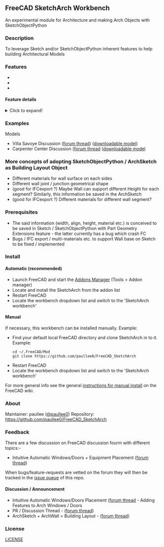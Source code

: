 ## FreeCAD SketchArch Workbench

An experimental module for Architecture and making Arch Objects with SketchObjectPython

### Description

To leverage Sketch and/or SketchObjectPython inherent features to help building Architectural Models


### Features

* 
*
*

#### Feature details

<details>
  <summary>Click to expand!</summary>

### Sketcher Capabilities

- Leverage Sketch and/or SketchObjectPython inherent features and capabilities
- So Sketch Layout + Arch Wall = Building Layout
- Sketcher have geometric and dimensional constraints to help making and editing 'single-line sketch layouts'

### Attachment

- Sketch have Mapmode/Attachment Offset so sketch for each floor layout can be fixed at desired position 'mutually as a whole'
- Extend capability to Arch Objects, e.g. Window, Equipment and their Links could 'attach' to 'Wall Segment' /  'Layout Sketch' to fix its position
  - Discussion (Intuitive Automatic Windows/Doors + Equipment Placement) ([forum thread](https://forum.freecadweb.org/viewtopic.php?f=23&t=50802)) ([downloadable model](https://forum.freecadweb.org/download/file.php?id=137851)
  - **Note:** (Window Object also use Sketch; alternative use Window's Sketch to attach to Layout Sketch)


### Width & Align Per Edge

- ArchWall base on a Sketch / SketchObjectPython object (ArchSketch) can have different width for each segment - per Sketch Edge
- ArchWall base on a Sketch / ArchSketch can then be treated / moved / edited as single floor layout object, the dimension of which, width of individual wall segment can be modified relatively easily


### Topological naming tolerant

- The most import feature is to make referencing to a Sketch Edge persistent (not currently as of 0.19_pre, unless use @realthunder's branch),
  3 main approaches :

    1.  Using sketch.Geometry[index].Tag
        -  Using sketch.Geometry[index].Tag == Unique identification survive changes? - https://forum.freecadweb.org/viewtopic.php?f=22&t=28575

        a.  On-the-fly updating Index referencing Sketch.Geometry[index].Tag on UpdateAttachmentOffset()
            <br> (**Being Implemented**)
            <br> (Prefer approach)

        b.  Rebuilding a Dict referencing Sketch.Geometry[index].Tag onDocumentRestore
            <br> (**Implemented but not exposed, in favour of solution 1a below**)

    2.  Using PartGeometryExtension / SketchGeometryExtension
        - Part Geometry Extensions - Extension for 'Persistent UUID Tag'  -  https://forum.freecadweb.org/viewtopic.php?style=10&f=10&t=33349&start=50#p374767
        - Sketcher Development - Integration of Extensions  -  https://forum.freecadweb.org/viewtopic.php?f=10&t=51716#p444360

    3.  Using @Realthunder's branch

- Earlier Discussion : Unique and Persistent Sketch Edge Name
  - Ability to (auto) give (unique) name each edges in a sketch which would not be repeated or reused  -  Sketcher: Virtual Space  -  https://forum.freecadweb.org/viewtopic.php?t=25904#p204581
  - Tag consistent (for Sketch geometries)  - Civil engineering feature implementation (Transportation Engineering)  -  https://forum.freecadweb.org/viewtopic.php?f=8&t=22277&start=520#p280716


### Space / Room / Zone & Cell Complex Definition

- A Space, Room or Zone could be defined right within (Arch)Sketch itself
- Automatic identification of each enclosed area (room) defined by edges (walls)
- Automatic generation of CellComplex (see below)
- Manual assignment of Space / Zone definition identified by user
- Naming of the Space / Room / Zone by user

- Single Source of 'Information Rich' Sketch to build
  - ArchWall
  - ArchSpace / CellComplex (rooms)

- CellComplex
  - OSArch forum :  Talk on Topologic (CellComplex) https://community.osarch.org/discussion/131/talk-on-topologic#latest
  - Built on same Sketch as ArchWall (building layout)
  - Share same faces between Cells
  - Cell faces have no thickness

- Space Connectivity
  - So 2 ArchSpace / Cells with same ArchWindow/Door is interconnected

- ArchWindow/Door Attachment
  - 'Attached' to Space / Room / Zone rather than only 'Arch Wall' (or edges)
  - 'Grouped' under 'ArchSpace' as well

Discussion

- [Feature] Floor Area Calculation + Room Dimension ([forum thread](https://forum.freecadweb.org/viewtopic.php?f=23&t=47905&start=70#p485618))

</details>

### Examples

Models
- Villa Savoye Discussion ([forum thread](https://forum.freecadweb.org/viewtopic.php?f=23&t=41836)) ([downloadable model](https://github.com/paullee0/FreeCAD_Villa-Savoye))
- Carpenter Center Discussion ([forum thread](https://forum.freecadweb.org/viewtopic.php?f=24&t=44186&hilit=carpenter&start=10) ([downloadable model](https://github.com/paullee0/FreeCAD_Carpenter-Center)


### More concepts of adopting SketchObjectPython / ArchSketch as Building Layout Object

  - Different materials for wall surface on each sides
  - Different wall joint / junction geometrical shape
  - (good for IFCexport ?) Maybe Wall can support different Height for each segment? Similarly, this information be saved in the ArchSketch
  - (good for IFCexport ?) Different materials for different wall segment?


### Prerequisites

- The said information (width, align, height, material etc.) is conceived to be saved in Sketch / SketchObjectPython with Part Geometry Extensions feature - the latter currently has a bug which crash FC
- Bugs / IFC export / multi-materials etc. to support Wall base on Sketch to be fixed / implemented

### Install

#### Automatic (recommended)

* Launch FreeCAD and start the [Addons Manager](https://wiki.freecadweb.org/Addon_manager) (Tools > Addon manager)
* Locate and install the SketchArch from the addon list
* Restart FreeCAD
* Locate the workbench dropdown list and switch to the 'SketchArch workbench'

#### Manual

If necessary, this workbench can be installed manually. Example:
* Find your default local FreeCAD directory and clone SketchArch in to it. Example:
  ```
  cd ~/.FreeCAD/Mod
  git clone https://github.com/paullee0/FreeCAD_SketchArch
  ```
* Restart FreeCAD
* Locate the workbench dropdown list and switch to the 'SketchArch workbench'

For more general info see the general [instructions for manual install](https://wiki.freecadweb.org/Installing_more_workbenches) on the FreeCAD wiki.

### About

Maintainer: paullee ([@paullee0](https://github.com/paullee0))
Repository: https://github.com/paullee0/FreeCAD_SketchArch

### Feedback

There are a few discussion on FreeCAD discussion fourm with different topics:-
  - Intuitive Automatic Windows/Doors + Equipment Placement ([forum thread](https://forum.freecadweb.org/viewtopic.php?f=23&t=50802&sid=fd179d8d8b15b107a6c98eee7eaa88ec)) 

When bugs/feature-requests are vetted on the forum they will then be tracked in the [issue queue](https://github.com/paullee0/FreeCAD_SketchArch/issues) of this repo.

#### Discussion / Announcement
- Intuitive Automatic Windows/Doors Placement ([forum thread](https://forum.freecadweb.org/viewtopic.php?f=23&t=50802) - Adding Features to Arch Windows / Doors
- PR / Discussion Thread - ([forum thread](https://forum.freecadweb.org/viewtopic.php?f=23&t=39060))
- ArchSketch + ArchWall = Building Layout - ([forum thread](https://forum.freecadweb.org/viewtopic.php?f=23&t=38703))


### License

[LICENSE](LICENSE)


